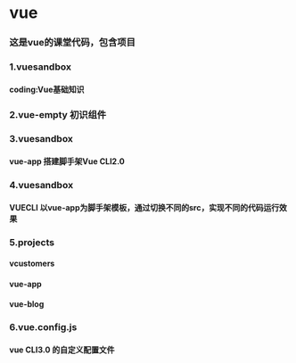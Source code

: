 # vue 
### 这是vue的课堂代码，包含项目
### 1.vuesandbox
#### coding:Vue基础知识

### 2.vue-empty  初识组件

### 3.vuesandbox 
#### vue-app   搭建脚手架Vue CLI2.0

### 4.vuesandbox 
#### VUECLI  以vue-app为脚手架模板，通过切换不同的src，实现不同的代码运行效果

### 5.projects
#### vcustomers
#### vue-app
#### vue-blog

### 6.vue.config.js
#### vue CLI3.0 的自定义配置文件




